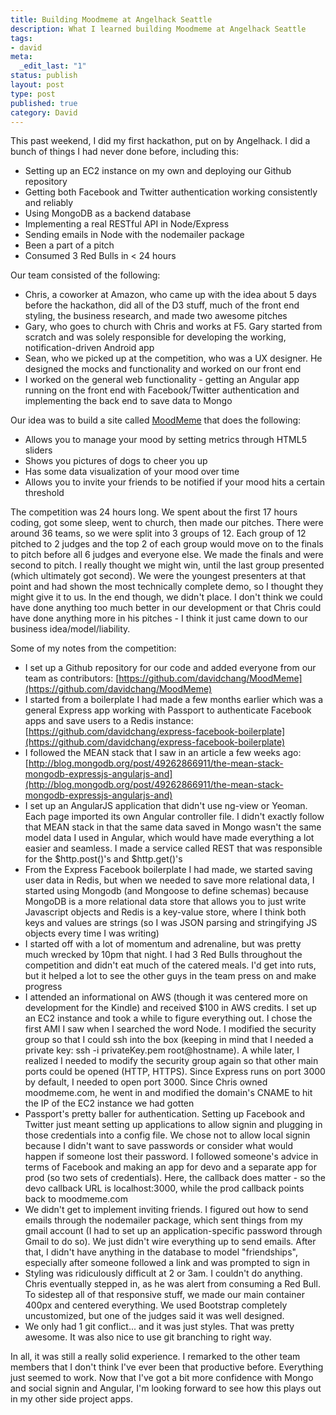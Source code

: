 ```yaml
--- 
title: Building Moodmeme at Angelhack Seattle
description: What I learned building Moodmeme at Angelhack Seattle
tags: 
- david
meta: 
  _edit_last: "1"
status: publish
layout: post
type: post
published: true
category: David
---
```

This past weekend, I did my first hackathon, put on by Angelhack. I did a bunch of things I had never done before, including this:

- Setting up an EC2 instance on my own and deploying our Github repository
- Getting both Facebook and Twitter authentication working consistently and reliably
- Using MongoDB as a backend database
- Implementing a real RESTful API in Node/Express
- Sending emails in Node with the nodemailer package
- Been a part of a pitch
- Consumed 3 Red Bulls in < 24 hours

Our team consisted of the following:

- Chris, a coworker at Amazon, who came up with the idea about 5 days before the hackathon, did all of the D3 stuff, much of the front end styling, the business research, and made two awesome pitches
- Gary, who goes to church with Chris and works at F5. Gary started from scratch and was solely responsible for developing the working, notification-driven Android app
- Sean, who we picked up at the competition, who was a UX designer. He designed the mocks and functionality and worked on our front end
- I worked on the general web functionality - getting an Angular app running on the front end with Facebook/Twitter authentication and implementing the back end to save data to Mongo

Our idea was to build a site called [MoodMeme](http://moodmeme.com:3000) that does the following:

- Allows you to manage your mood by setting metrics through HTML5 sliders
- Shows you pictures of dogs to cheer you up
- Has some data visualization of your mood over time
- Allows you to invite your friends to be notified if your mood hits a certain threshold

The competition was 24 hours long. We spent about the first 17 hours coding, got some sleep, went to church, then made our pitches. There were around 36 teams, so we were split into 3 groups of 12. Each group of 12 pitched to 2 judges and the top 2 of each group would move on to the finals to pitch before all 6 judges and everyone else. We made the finals and were second to pitch. I really thought we might win, until the last group presented (which ultimately got second). We were the youngest presenters at that point and had shown the most technically complete demo, so I thought they might give it to us. In the end though, we didn't place. I don't think we could have done anything too much better in our development or that Chris could have done anything more in his pitches - I think it just came down to our business idea/model/liability.

Some of my notes from the competition:

- I set up a Github repository for our code and added everyone from our team as contributors: [https://github.com/davidchang/MoodMeme](https://github.com/davidchang/MoodMeme)
- I started from a boilerplate I had made a few months earlier which was a general Express app working with Passport to authenticate Facebook apps and save users to a Redis instance: [https://github.com/davidchang/express-facebook-boilerplate](https://github.com/davidchang/express-facebook-boilerplate)
- I followed the MEAN stack that I saw in an article a few weeks ago: [http://blog.mongodb.org/post/49262866911/the-mean-stack-mongodb-expressjs-angularjs-and](http://blog.mongodb.org/post/49262866911/the-mean-stack-mongodb-expressjs-angularjs-and)
- I set up an AngularJS application that didn't use ng-view or Yeoman. Each page imported its own Angular controller file. I didn't exactly follow that MEAN stack in that the same data saved in Mongo wasn't the same model data I used in Angular, which would have made everything a lot easier and seamless. I made a service called REST that was responsible for the $http.post()'s and $http.get()'s
- From the Express Facebook boilerplate I had made, we started saving user data in Redis, but when we needed to save more relational data, I started using Mongodb (and Mongoose to define schemas) because MongoDB is a more relational data store that allows you to just write Javascript objects and Redis is a key-value store, where I think both keys and values are strings (so I was JSON parsing and stringifying JS objects every time I was writing)
- I started off with a lot of momentum and adrenaline, but was pretty much wrecked by 10pm that night. I had 3 Red Bulls throughout the competition and didn't eat much of the catered meals. I'd get into ruts, but it helped a lot to see the other guys in the team press on and make progress
- I attended an informational on AWS (though it was centered more on development for the Kindle) and received $100 in AWS credits. I set up an EC2 instance and took a while to figure everything out. I chose the first AMI I saw when I searched the word Node. I modified the security group so that I could ssh into the box (keeping in mind that I needed a private key: ssh -i privateKey.pem root@hostname). A while later, I realized I needed to modify the security group again so that other main ports could be opened (HTTP, HTTPS). Since Express runs on port 3000 by default, I needed to open port 3000. Since Chris owned moodmeme.com, he went in and modified the domain's CNAME to hit the IP of the EC2 instance we had gotten
- Passport's pretty baller for authentication. Setting up Facebook and Twitter just meant setting up applications to allow signin and plugging in those credentials into a config file. We chose not to allow local signin because I didn't want to save passwords or consider what would happen if someone lost their password. I followed someone's advice in terms of Facebook and making an app for devo and a separate app for prod (so two sets of credentials). Here, the callback does matter - so the devo callback URL is localhost:3000, while the prod callback points back to moodmeme.com
- We didn't get to implement inviting friends. I figured out how to send emails through the nodemailer package, which sent things from my gmail account (I had to set up an application-specific password through Gmail to do so). We just didn't wire everything up to send emails. After that, I didn't have anything in the database to model "friendships", especially after someone followed a link and was prompted to sign in
- Styling was ridiculously difficult at 2 or 3am. I couldn't do anything. Chris eventually stepped in, as he was alert from consuming a Red Bull. To sidestep all of that responsive stuff, we made our main container 400px and centered everything. We used Bootstrap completely uncustomized, but one of the judges said it was well designed.
- We only had 1 git conflict... and it was just styles. That was pretty awesome. It was also nice to use git branching to right way.

In all, it was still a really solid experience. I remarked to the other team members that I don't think I've ever been that productive before. Everything just seemed to work. Now that I've got a bit more confidence with Mongo and social signin and Angular, I'm looking forward to see how this plays out in my other side project apps.
